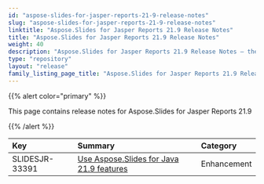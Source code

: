 ```yaml
---
id: "aspose-slides-for-jasper-reports-21-9-release-notes"
slug: "aspose-slides-for-jasper-reports-21-9-release-notes"
linktitle: "Aspose.Slides for Jasper Reports 21.9 Release Notes"
title: "Aspose.Slides for Jasper Reports 21.9 Release Notes"
weight: 40
description: "Aspose.Slides for Jasper Reports 21.9 Release Notes – the latest updates and fixes."
type: "repository"
layout: "release"
family_listing_page_title: "Aspose.Slides for Jasper Reports 21.9 Release Notes"
---
```


{{% alert color="primary" %}} 

This page contains release notes for Aspose.Slides for Jasper Reports 21.9

{{% /alert %}} 

|**Key**|**Summary**|**Category**|
| :- | :- | :- |
|SLIDESJR-33391|[Use Aspose.Slides for Java 21.9 features](/slides/java/release-notes/2021/aspose-slides-for-java-21-9-release-notes/)|Enhancement|
